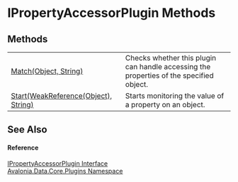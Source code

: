 # IPropertyAccessorPlugin Methods




## Methods
<table>
<tr>
<td><a href="M_Avalonia_Data_Core_Plugins_IPropertyAccessorPlugin_Match">Match(Object, String)</a></td>
<td>Checks whether this plugin can handle accessing the properties of the specified object.</td>
</tr>
<tr>
<td><a href="M_Avalonia_Data_Core_Plugins_IPropertyAccessorPlugin_Start">Start(WeakReference(Object), String)</a></td>
<td>Starts monitoring the value of a property on an object.</td>
</tr>
</table>

## See Also


#### Reference
<a href="T_Avalonia_Data_Core_Plugins_IPropertyAccessorPlugin">IPropertyAccessorPlugin Interface</a>  
<a href="N_Avalonia_Data_Core_Plugins">Avalonia.Data.Core.Plugins Namespace</a>  
